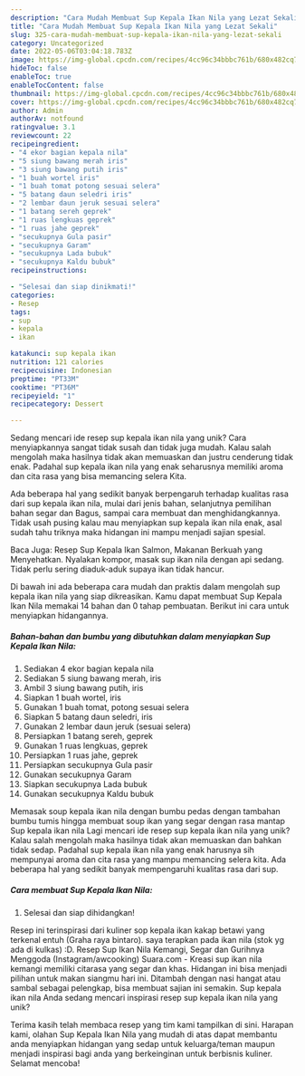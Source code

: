 ```yaml
---
description: "Cara Mudah Membuat Sup Kepala Ikan Nila yang Lezat Sekali"
title: "Cara Mudah Membuat Sup Kepala Ikan Nila yang Lezat Sekali"
slug: 325-cara-mudah-membuat-sup-kepala-ikan-nila-yang-lezat-sekali
category: Uncategorized
date: 2022-05-06T03:04:18.783Z
image: https://img-global.cpcdn.com/recipes/4cc96c34bbbc761b/680x482cq70/sup-kepala-ikan-nila-foto-resep-utama.jpg
hideToc: false
enableToc: true
enableTocContent: false
thumbnail: https://img-global.cpcdn.com/recipes/4cc96c34bbbc761b/680x482cq70/sup-kepala-ikan-nila-foto-resep-utama.jpg
cover: https://img-global.cpcdn.com/recipes/4cc96c34bbbc761b/680x482cq70/sup-kepala-ikan-nila-foto-resep-utama.jpg
author: Admin
authorAv: notfound
ratingvalue: 3.1
reviewcount: 22
recipeingredient:
- "4 ekor bagian kepala nila"
- "5 siung bawang merah iris"
- "3 siung bawang putih iris"
- "1 buah wortel iris"
- "1 buah tomat potong sesuai selera"
- "5 batang daun seledri iris"
- "2 lembar daun jeruk sesuai selera"
- "1 batang sereh geprek"
- "1 ruas lengkuas geprek"
- "1 ruas jahe geprek"
- "secukupnya Gula pasir"
- "secukupnya Garam"
- "secukupnya Lada bubuk"
- "secukupnya Kaldu bubuk"
recipeinstructions:

- "Selesai dan siap dinikmati!"
categories:
- Resep
tags:
- sup
- kepala
- ikan

katakunci: sup kepala ikan 
nutrition: 121 calories
recipecuisine: Indonesian
preptime: "PT33M"
cooktime: "PT36M"
recipeyield: "1"
recipecategory: Dessert

---
```





Sedang mencari ide resep sup kepala ikan nila yang unik? Cara menyiapkannya sangat tidak susah dan tidak juga mudah. Kalau salah mengolah maka hasilnya tidak akan memuaskan dan justru cenderung tidak enak. Padahal sup kepala ikan nila yang enak seharusnya memiliki aroma dan cita rasa yang bisa memancing selera Kita.





Ada beberapa hal yang sedikit banyak berpengaruh terhadap kualitas rasa dari sup kepala ikan nila, mulai dari jenis bahan, selanjutnya pemilihan bahan segar dan Bagus, sampai cara membuat dan menghidangkannya. Tidak usah pusing kalau mau menyiapkan sup kepala ikan nila enak,      asal sudah tahu triknya maka hidangan ini mampu menjadi sajian spesial.














Baca Juga: Resep Sup Kepala Ikan Salmon, Makanan Berkuah yang Menyehatkan. Nyalakan kompor, masak sup ikan nila dengan api sedang. Tidak perlu sering diaduk-aduk supaya ikan tidak hancur.






Di bawah ini ada beberapa cara mudah dan praktis dalam mengolah sup kepala ikan nila yang siap dikreasikan. Kamu dapat membuat Sup Kepala Ikan Nila memakai 14 bahan dan 0 tahap pembuatan. Berikut ini cara untuk menyiapkan hidangannya.

<!--inarticleads1-->

##### Bahan-bahan dan bumbu yang dibutuhkan dalam menyiapkan Sup Kepala Ikan Nila:

1. Sediakan 4 ekor bagian kepala nila
1. Sediakan 5 siung bawang merah, iris
1. Ambil 3 siung bawang putih, iris
1. Siapkan 1 buah wortel, iris
1. Gunakan 1 buah tomat, potong sesuai selera
1. Siapkan 5 batang daun seledri, iris
1. Gunakan 2 lembar daun jeruk (sesuai selera)
1. Persiapkan 1 batang sereh, geprek
1. Gunakan 1 ruas lengkuas, geprek
1. Persiapkan 1 ruas jahe, geprek
1. Persiapkan secukupnya Gula pasir
1. Gunakan secukupnya Garam
1. Siapkan secukupnya Lada bubuk
1. Gunakan secukupnya Kaldu bubuk


Memasak soup kepala ikan nila dengan bumbu pedas dengan tambahan bumbu tumis hingga membuat soup ikan yang segar dengan rasa mantap Sup kepala ikan nila Lagi mencari ide resep sup kepala ikan nila yang unik? Kalau salah mengolah maka hasilnya tidak akan memuaskan dan bahkan tidak sedap. Padahal sup kepala ikan nila yang enak harusnya sih mempunyai aroma dan cita rasa yang mampu memancing selera kita. Ada beberapa hal yang sedikit banyak mempengaruhi kualitas rasa dari sup. 

<!--inarticleads2-->

##### Cara membuat Sup Kepala Ikan Nila:


1. Selesai dan siap dihidangkan!

Resep ini terinspirasi dari kuliner sop kepala ikan kakap betawi yang terkenal entuh (Graha raya bintaro). saya terapkan pada ikan nila (stok yg ada di kulkas) :D. Resep Sup Ikan Nila Kemangi, Segar dan Gurihnya Menggoda (Instagram/awcooking) Suara.com - Kreasi sup ikan nila kemangi memiliki citarasa yang segar dan khas. Hidangan ini bisa menjadi pilihan untuk makan siangmu hari ini. Ditambah dengan nasi hangat atau sambal sebagai pelengkap, bisa membuat sajian ini semakin. Sup kepala ikan nila Anda sedang mencari inspirasi resep sup kepala ikan nila yang unik? 

Terima kasih telah membaca resep yang tim kami tampilkan di sini. Harapan kami, olahan Sup Kepala Ikan Nila yang mudah di atas dapat membantu anda menyiapkan hidangan yang sedap untuk keluarga/teman maupun menjadi inspirasi bagi anda yang berkeinginan untuk berbisnis kuliner. Selamat mencoba!
